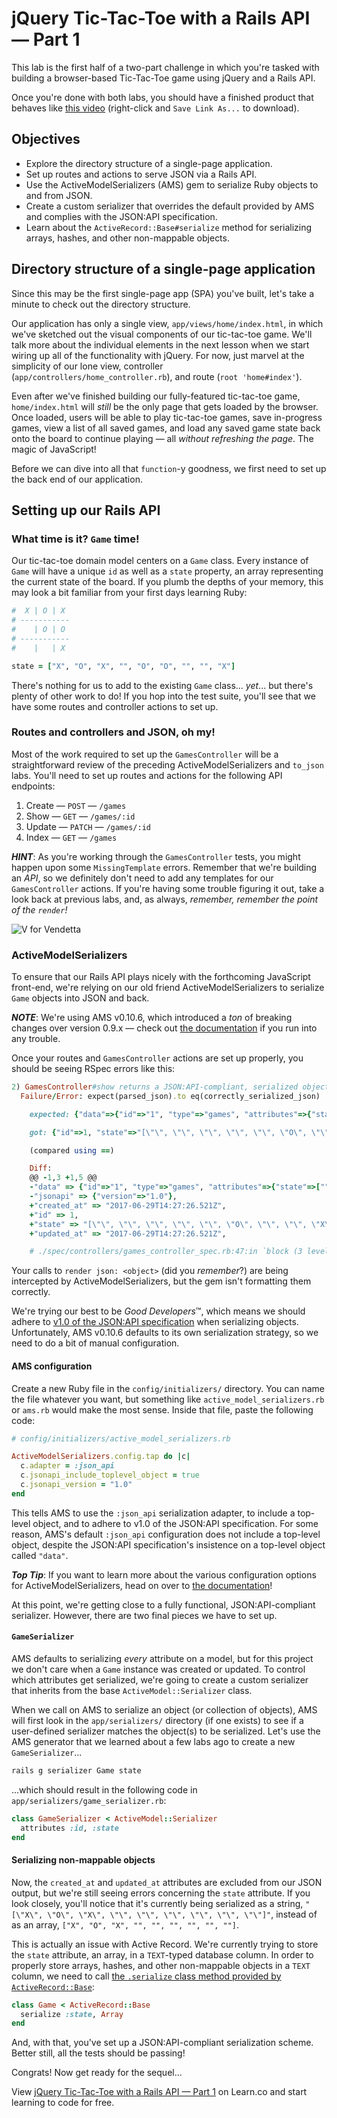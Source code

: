 # jQuery Tic-Tac-Toe with a Rails API — Part 1

This lab is the first half of a two-part challenge in which you're tasked with building a browser-based Tic-Tac-Toe game using jQuery and a Rails API.

Once you're done with both labs, you should have a finished product that behaves like [this video](http://flatiron-videos.s3.amazonaws.com/Learn%20Curriculum%20Helpers/ttt.mov) (right-click and `Save Link As...` to download).

## Objectives
- Explore the directory structure of a single-page application.
- Set up routes and actions to serve JSON via a Rails API.
- Use the ActiveModelSerializers (AMS) gem to serialize Ruby objects to and from JSON.
- Create a custom serializer that overrides the default provided by AMS and complies with the JSON:API specification.
- Learn about the `ActiveRecord::Base#serialize` method for serializing arrays, hashes, and other non-mappable objects.

## Directory structure of a single-page application
Since this may be the first single-page app (SPA) you've built, let's take a minute to check out the directory structure.

Our application has only a single view, `app/views/home/index.html`, in which we've sketched out the visual components of our tic-tac-toe game. We'll talk more about the individual elements in the next lesson when we start wiring up all of the functionality with jQuery. For now, just marvel at the simplicity of our lone view, controller (`app/controllers/home_controller.rb`), and route (`root 'home#index'`).

Even after we've finished building our fully-featured tic-tac-toe game, `home/index.html` will _still_ be the only page that gets loaded by the browser. Once loaded, users will be able to play tic-tac-toe games, save in-progress games, view a list of all saved games, and load any saved game state back onto the board to continue playing — all _without refreshing the page_. The magic of JavaScript!

Before we can dive into all that `function`-y goodness, we first need to set up the back end of our application.

## Setting up our Rails API

### What time is it? `Game` time!
Our tic-tac-toe domain model centers on a `Game` class. Every instance of `Game` will have a unique `id` as well as a `state` property, an array representing the current state of the board. If you plumb the depths of your memory, this may look a bit familiar from your first days learning Ruby:
```ruby
#  X | O | X
# -----------
#    | O | O
# -----------
#    |   | X

state = ["X", "O", "X", "", "O", "O", "", "", "X"]
```

There's nothing for us to add to the existing `Game` class... _yet_... but there's plenty of other work to do! If you hop into the test suite, you'll see that we have some routes and controller actions to set up.

### Routes and controllers and JSON, oh my!
Most of the work required to set up the `GamesController` will be a straightforward review of the preceding ActiveModelSerializers and `to_json` labs. You'll need to set up routes and actions for the following API endpoints:
1. Create — `POST` — `/games`
2. Show — `GET` — `/games/:id`
3. Update — `PATCH` — `/games/:id`
4. Index — `GET` — `/games`

***HINT***: As you're working through the `GamesController` tests, you might happen upon some `MissingTemplate` errors. Remember that we're building an *API*, so we definitely don't need to add any templates for our `GamesController` actions. If you're having some trouble figuring it out, take a look back at previous labs, and, as always, _remember, remember the point of the `render`!_

![V for Vendetta](https://user-images.githubusercontent.com/17556281/27201976-c7e3a00e-51ed-11e7-800b-e038f867ff01.gif)

### ActiveModelSerializers
To ensure that our Rails API plays nicely with the forthcoming JavaScript front-end, we're relying on our old friend ActiveModelSerializers to serialize `Game` objects into JSON and back.

***NOTE***: We're using AMS v0.10.6, which introduced a _ton_ of breaking changes over version 0.9.x — check out [the documentation](https://github.com/rails-api/active_model_serializers/tree/v0.10.6) if you run into any trouble.

Once your routes and `GamesController` actions are set up properly, you should be seeing RSpec errors like this:
```ruby
2) GamesController#show returns a JSON:API-compliant, serialized object representing the specified Game instance
  Failure/Error: expect(parsed_json).to eq(correctly_serialized_json)

    expected: {"data"=>{"id"=>"1", "type"=>"games", "attributes"=>{"state"=>["", "", "", "", "", "O", "", "", "X"]}}, "jsonapi"=>{"version"=>"1.0"}}

    got: {"id"=>1, "state"=>"[\"\", \"\", \"\", \"\", \"\", \"O\", \"\", \"\", \"X\"]", "created_at"=>"2017-06-29T14:27:26.521Z", "updated_at"=>"2017-06-29T14:27:26.521Z"}

    (compared using ==)

    Diff:
    @@ -1,3 +1,5 @@
    -"data" => {"id"=>"1", "type"=>"games", "attributes"=>{"state"=>["", "", "", "", "", "O", "", "", "X"]}},
    -"jsonapi" => {"version"=>"1.0"},
    +"created_at" => "2017-06-29T14:27:26.521Z",
    +"id" => 1,
    +"state" => "[\"\", \"\", \"\", \"\", \"\", \"O\", \"\", \"\", \"X\"]",
    +"updated_at" => "2017-06-29T14:27:26.521Z",

    # ./spec/controllers/games_controller_spec.rb:47:in `block (3 levels) in <top (required)>'
```

Your calls to `render json: <object>` (did you _remember_?) are being intercepted by ActiveModelSerializers, but the gem isn't formatting them correctly.

We're trying our best to be _Good Developers_™, which means we should adhere to [v1.0 of the JSON:API specification](http://jsonapi.org/format/1.0/) when serializing objects. Unfortunately, AMS v0.10.6 defaults to its own serialization strategy, so we need to do a bit of manual configuration.

#### AMS configuration
Create a new Ruby file in the `config/initializers/` directory. You can name the file whatever you want, but something like `active_model_serializers.rb` or `ams.rb` would make the most sense. Inside that file, paste the following code:
```ruby
# config/initializers/active_model_serializers.rb

ActiveModelSerializers.config.tap do |c|
  c.adapter = :json_api
  c.jsonapi_include_toplevel_object = true
  c.jsonapi_version = "1.0"
end
```

This tells AMS to use the `:json_api` serialization adapter, to include a top-level object, and to adhere to v1.0 of the JSON:API specification. For some reason, AMS's default `:json_api` configuration does not include a top-level object, despite the JSON:API specification's insistence on a top-level object called `"data"`.

***Top Tip***: If you want to learn more about the various configuration options for ActiveModelSerializers, head on over to [the documentation](https://github.com/rails-api/active_model_serializers/blob/v0.10.6/docs/general/configuration_options.md)!

At this point, we're getting close to a fully functional, JSON:API-compliant serializer. However, there are two final pieces we have to set up.

#### `GameSerializer`
AMS defaults to serializing _every_ attribute on a model, but for this project we don't care when a `Game` instance was created or updated. To control which attributes get serialized, we're going to create a custom serializer that inherits from the base `ActiveModel::Serializer` class.

When we call on AMS to serialize an object (or collection of objects), AMS will first look in the `app/serializers/` directory (if one exists) to see if a user-defined serializer matches the object(s) to be serialized. Let's use the AMS generator that we learned about a few labs ago to create a new `GameSerializer`...
```bash
rails g serializer Game state
```
...which should result in the following code in `app/serializers/game_serializer.rb`:
```ruby
class GameSerializer < ActiveModel::Serializer
  attributes :id, :state
end
```

#### Serializing non-mappable objects
Now, the `created_at` and `updated_at` attributes are excluded from our JSON output, but we're still seeing errors concerning the `state` attribute. If you look closely, you'll notice that it's currently being serialized as a string, `"[\"X\", \"O\", \"X\", \"\", \"\", \"\", \"\", \"\", \"\"]"`, instead of as an array, `["X", "O", "X", "", "", "", "", "", ""]`.

This is actually an issue with Active Record. We're currently trying to store the `state` attribute, an array, in a `TEXT`-typed database column. In order to properly store arrays, hashes, and other non-mappable objects in a `TEXT` column, we need to call [the `.serialize` class method provided by `ActiveRecord::Base`](http://api.rubyonrails.org/classes/ActiveRecord/Base.html):
```ruby
class Game < ActiveRecord::Base
  serialize :state, Array
end
```

And, with that, you've set up a JSON:API-compliant serialization scheme. Better still, all the tests should be passing!

Congrats! Now get ready for the sequel...

<p class='util--hide'>View <a href='https://learn.co/lessons/js-tictactoe-rails-api-backend'>jQuery Tic-Tac-Toe with a Rails API — Part 1</a> on Learn.co and start learning to code for free.</p>
